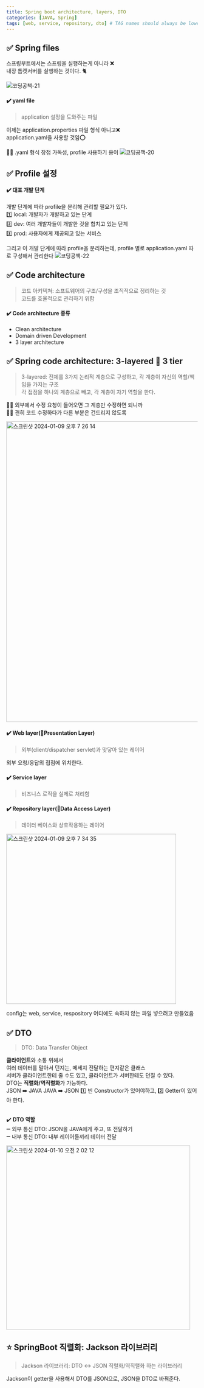 ```yaml
---
title: Spring boot architecture, layers, DTO
categories: [JAVA, Spring]
tags: [web, service, repository, dto] # TAG names should always be lowercase
---
```


## ✅ Spring files

스프링부트에서는 스프링을 실행하는게 아니라 ❌ <br>
내장 톰캣서버를 실행하는 것이다. 🐈‍ <br>

![코딩공책-21](https://github.com/soheeparklee/portfolioWebsite_dreamcoding/assets/97790983/b3629aa0-6f71-4e61-86b7-09a25d013431)

#### ✔️ yaml file

> application 설정을 도와주는 파일<br>

이제는 application.properties 파일 형식 아니고❌<br>
application.yaml을 사용할 것임⭕️<br>

👍🏻 .yaml 형식 장점
가독성, profile 사용하기 용이
![코딩공책-20](https://github.com/soheeparklee/portfolioWebsite_dreamcoding/assets/97790983/8479e7fe-50ee-45d4-b037-02977432f6b0)

## ✅ Profile 설정

#### ✔️ 대표 개발 단계

개발 단계에 따라 profile을 분리해 관리할 필요가 있다. <br>
1️⃣ local: 개발자가 개발하고 있는 단계 <br>
2️⃣ dev: 여러 개발자들이 개발한 것을 합치고 있는 단계 <br>
3️⃣ prod: 사용자에게 제공되고 있는 서비스 <br>

그리고 이 개발 단계에 따라 profile을 분리하는데,
profile 별로 application.yaml 따로 구성해서 관리한다
![코딩공책-22](https://github.com/soheeparklee/portfolioWebsite_dreamcoding/assets/97790983/768aa64c-2e00-451d-8c57-e6804a694916)

## ✅ Code architecture

> 코드 아키텍쳐: 소프트웨어의 구조/구성을 조직적으로 정리하는 것 <br>
> 코드를 효율적으로 관리하기 위함 <br>

#### ✔️ Code architecture 종류

- Clean architecture <br>
- Domain driven Development <br>
- 3 layer architecture <br>

## ✅ Spring code architecture: 3-layered 🟰 3 tier

> 3-layered: 전체를 3가지 논리적 계층으로 구성하고, 각 계층이 자신의 역할/책임을 가지는 구조 <br>
> 각 접점을 하나의 계층으로 빼고, 각 계층이 자기 역할을 한다. <br>

👍🏻 외부에서 수정 요청이 들어오면 그 계층만 수정하면 되니까<br>
👍🏻 괜히 코드 수정하다가 다른 부분은 건드리지 않도록<br>

<img width="790" alt="스크린샷 2024-01-09 오후 7 26 14" src="https://github.com/soheeparklee/portfolioWebsite_dreamcoding/assets/97790983/aa5f1517-4118-475a-972f-b07f61d18921">

#### ✔️ Web layer(🟰Presentation Layer)

> 외부(client/dispatcher servlet)과 맞닿아 있는 레이어<br>

외부 요청/응답의 접점에 위치한다.<br>

#### ✔️ Service layer

> 비즈니스 로직을 실제로 처리함<br>

#### ✔️ Repository layer(🟰Data Access Layer)

> 데이터 베이스와 상호작용하는 레이어<br>

<img width="447" alt="스크린샷 2024-01-09 오후 7 34 35" src="https://github.com/soheeparklee/portfolioWebsite_dreamcoding/assets/97790983/c8d3ce15-bd41-42e8-853f-0ea848e96e71">

config는 web, service, respository 어디에도 속하지 않는 파일 넣으려고 만들었음<br>

## ✅ DTO

> DTO: Data Transfer Object<br>

**클라이언트**와 소통 위해서<br>
여러 데이터를 말아서 던지는, 메세지 전달하는 편지같은 클래스<br>
서버가 클라이언트한테 줄 수도 있고, 클라이언트가 서버한테도 던질 수 있다.<br>
DTO는 **직렬화/역직렬화**가 가능하다.<br>
JSON ➡️ JAVA
JAVA ➡️ JSON
1️⃣ 빈 Constructor가 있어야하고, 2️⃣ Getter이 있어야 한다.<br>
<br>

✔️ **DTO 역할**<br>
➖ 외부 통신 DTO: JSON을 JAVA에게 주고, 또 전달하기<br>
➖ 내부 통신 DTO: 내부 레이어들끼리 데이터 전달<br>

<img width="484" alt="스크린샷 2024-01-10 오전 2 02 12" src="https://github.com/soheeparklee/portfolioWebsite_dreamcoding/assets/97790983/e4b966b2-8b1d-403e-b04c-927e6031a45b">

## ⭐️ SpringBoot 직렬화: Jackson 라이브러리

> Jackson 라이브러리: DTO ↔️ JSON 직렬화/역직렬화 하는 라이브러리 <br>

Jackson이 getter을 사용해서 DTO를 JSON으로, JSON을 DTO로 바꿔준다. <br>
